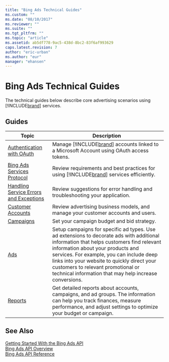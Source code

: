 ```yaml
---
title: "Bing Ads Technical Guides"
ms.custom: ""
ms.date: "08/10/2017"
ms.reviewer: ""
ms.suite: ""
ms.tgt_pltfrm: ""
ms.topic: "article"
ms.assetid: ab5df778-9ac5-438d-8bc2-83f6af993629
caps.latest.revision: 7
author: "eric-urban"
ms.author: "eur"
manager: "ehansen"
---
```

# Bing Ads Technical Guides
The technical guides below describe core advertising scenarios using [!INCLUDE[brand](../concepts/includes/brand.md)] services.

## Guides

|Topic|Description|
|---------|---------------|
|[Authentication with OAuth](../concepts/authentication-with-oauth.md)|Manage [!INCLUDE[brand](../concepts/includes/brand.md)] accounts linked to a Microsoft Account using OAuth access tokens.|
|[Bing Ads Services Protocol](../concepts/bing-ads-services-protocol.md)|Review requirements and best practices for using [!INCLUDE[brand](../concepts/includes/brand.md)] services efficiently.|
|[Handling Service Errors and Exceptions](../concepts/handling-service-errors-and-exceptions.md)|Review suggestions for error handling and troubleshooting your application.|
|[Customer Accounts](../concepts/customer-accounts.md)|Review advertising business models, and manage your customer accounts and users.|
|[Campaigns](../concepts/campaigns.md)|Set your campaign budget and bid strategy.|
|[Ads](../concepts/ads.md)|Setup campaigns for specific ad types. Use ad extensions to decorate ads with additional information that helps customers find relevant information about your products and services. For example, you can include deep links into your website to quickly direct your customers to relevant promotional or technical information that may help increase conversions.|
|[Reports](../concepts/reports.md)|Get detailed reports about accounts, campaigns, and ad groups. The information can help you track finances, measure performance, and adjust settings to optimize your budget or campaign.|

## See Also
[Getting Started With the Bing Ads API](../concepts/getting-started-with-the-bing-ads-api.md)  
[Bing Ads API Overview](../concepts/bing-ads-api-overview.md)  
[Bing Ads API Reference](../concepts/bing-ads-api-reference.md)  

